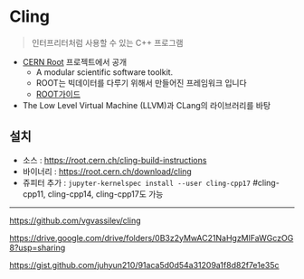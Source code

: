 # Cling

> 인터프리터처럼 사용할 수 있는 C++ 프로그램

- [CERN Root](https://root.cern.ch/) 프로젝트에서 공개 
	- A modular scientific software toolkit.
	- ROOT는 빅데이터를 다루기 위해서 만들어진 프레임워크 입니다
	- [ROOT가이드](https://opentutorials.org/module/2860)
- The Low Level Virtual Machine (LLVM)과 CLang의 라이브러리를 바탕


## 설치 
- 소스 : https://root.cern.ch/cling-build-instructions
- 바이너리 : https://root.cern.ch/download/cling
- 쥬피터 추가 : `jupyter-kernelspec install --user cling-cpp17` #cling-cpp11, cling-cpp14, cling-cpp17도 가능

---

https://github.com/vgvassilev/cling



https://drive.google.com/drive/folders/0B3z2yMwAC21NaHgzMlFaWGczOG8?usp=sharing


https://gist.github.com/juhyun210/91aca5d0d54a31209a1f8d82f7e1e35c
